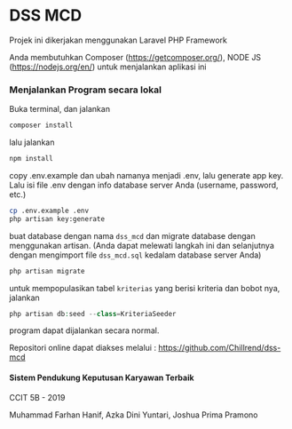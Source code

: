 # DSS MCD
Projek ini dikerjakan menggunakan Laravel PHP Framework 

Anda membutuhkan Composer (https://getcomposer.org/), NODE JS (https://nodejs.org/en/) untuk menjalankan aplikasi ini 

### Menjalankan Program secara lokal
Buka terminal, dan jalankan
```bash
composer install
```

lalu jalankan 
```bash
npm install
```

copy .env.example dan ubah namanya menjadi .env, lalu generate app key. Lalu isi file .env dengan info database server Anda (username, password, etc.)
```bash
cp .env.example .env
php artisan key:generate
```

buat database dengan nama `dss_mcd` dan migrate database dengan menggunakan artisan.
(Anda dapat melewati langkah ini dan selanjutnya dengan mengimport file `dss_mcd.sql` kedalam database server Anda)
```bash
php artisan migrate
```

untuk mempopulasikan tabel `kriterias` yang berisi kriteria dan bobot nya, jalankan

```php
php artisan db:seed --class=KriteriaSeeder
```

program dapat dijalankan secara normal.

Repositori online dapat diakses melalui : https://github.com/Chillrend/dss-mcd

#### Sistem Pendukung Keputusan Karyawan Terbaik

CCIT 5B - 2019

Muhammad Farhan Hanif, Azka Dini Yuntari, Joshua Prima Pramono
